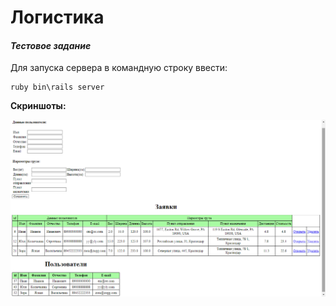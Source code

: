 # Логистика

#### *Тестовое задание*

Для запуска сервера в командную строку ввести:

```
ruby bin\rails server
```

**Скриншоты:**

![1715289244308](images/README/1715289244308.png)
